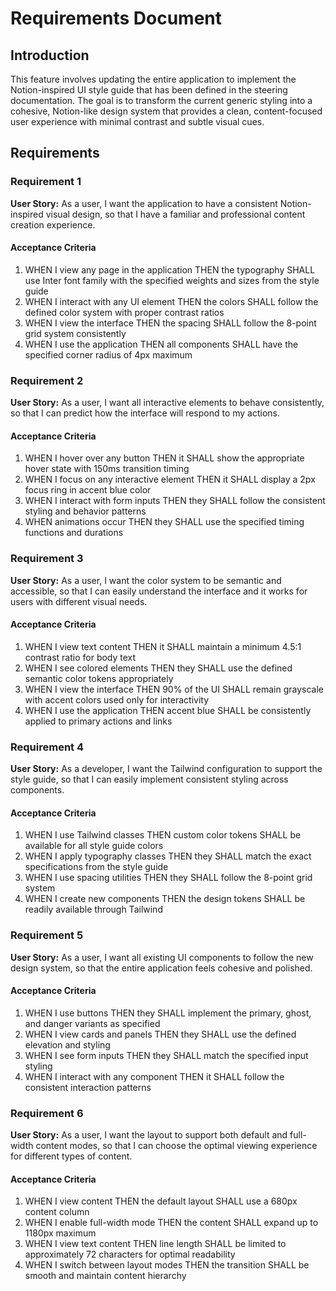 # Requirements Document

## Introduction

This feature involves updating the entire application to implement the Notion-inspired UI style guide that has been defined in the steering documentation. The goal is to transform the current generic styling into a cohesive, Notion-like design system that provides a clean, content-focused user experience with minimal contrast and subtle visual cues.

## Requirements

### Requirement 1

**User Story:** As a user, I want the application to have a consistent Notion-inspired visual design, so that I have a familiar and professional content creation experience.

#### Acceptance Criteria

1. WHEN I view any page in the application THEN the typography SHALL use Inter font family with the specified weights and sizes from the style guide
2. WHEN I interact with any UI element THEN the colors SHALL follow the defined color system with proper contrast ratios
3. WHEN I view the interface THEN the spacing SHALL follow the 8-point grid system consistently
4. WHEN I use the application THEN all components SHALL have the specified corner radius of 4px maximum

### Requirement 2

**User Story:** As a user, I want all interactive elements to behave consistently, so that I can predict how the interface will respond to my actions.

#### Acceptance Criteria

1. WHEN I hover over any button THEN it SHALL show the appropriate hover state with 150ms transition timing
2. WHEN I focus on any interactive element THEN it SHALL display a 2px focus ring in accent blue color
3. WHEN I interact with form inputs THEN they SHALL follow the consistent styling and behavior patterns
4. WHEN animations occur THEN they SHALL use the specified timing functions and durations

### Requirement 3

**User Story:** As a user, I want the color system to be semantic and accessible, so that I can easily understand the interface and it works for users with different visual needs.

#### Acceptance Criteria

1. WHEN I view text content THEN it SHALL maintain a minimum 4.5:1 contrast ratio for body text
2. WHEN I see colored elements THEN they SHALL use the defined semantic color tokens appropriately
3. WHEN I view the interface THEN 90% of the UI SHALL remain grayscale with accent colors used only for interactivity
4. WHEN I use the application THEN accent blue SHALL be consistently applied to primary actions and links

### Requirement 4

**User Story:** As a developer, I want the Tailwind configuration to support the style guide, so that I can easily implement consistent styling across components.

#### Acceptance Criteria

1. WHEN I use Tailwind classes THEN custom color tokens SHALL be available for all style guide colors
2. WHEN I apply typography classes THEN they SHALL match the exact specifications from the style guide
3. WHEN I use spacing utilities THEN they SHALL follow the 8-point grid system
4. WHEN I create new components THEN the design tokens SHALL be readily available through Tailwind

### Requirement 5

**User Story:** As a user, I want all existing UI components to follow the new design system, so that the entire application feels cohesive and polished.

#### Acceptance Criteria

1. WHEN I use buttons THEN they SHALL implement the primary, ghost, and danger variants as specified
2. WHEN I view cards and panels THEN they SHALL use the defined elevation and styling
3. WHEN I see form inputs THEN they SHALL match the specified input styling
4. WHEN I interact with any component THEN it SHALL follow the consistent interaction patterns

### Requirement 6

**User Story:** As a user, I want the layout to support both default and full-width content modes, so that I can choose the optimal viewing experience for different types of content.

#### Acceptance Criteria

1. WHEN I view content THEN the default layout SHALL use a 680px content column
2. WHEN I enable full-width mode THEN the content SHALL expand up to 1180px maximum
3. WHEN I view text content THEN line length SHALL be limited to approximately 72 characters for optimal readability
4. WHEN I switch between layout modes THEN the transition SHALL be smooth and maintain content hierarchy